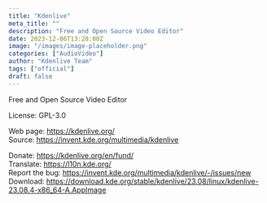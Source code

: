 ```yaml
---
title: "Kdenlive"
meta_title: ""
description: "Free and Open Source Video Editor"
date: 2023-12-06T13:28:00Z
image: "/images/image-placeholder.png"
categories: ["AudioVideo"]
author: "Kdenlive Team"
tags: ["official"]
draft: false
---
```


Free and Open Source Video Editor

License: GPL-3.0

Web page: https://kdenlive.org/  
Source: https://invent.kde.org/multimedia/kdenlive

Donate: https://kdenlive.org/en/fund/  
Translate: https://l10n.kde.org/  
Report the bug: https://invent.kde.org/multimedia/kdenlive/-/issues/new  
Download: https://download.kde.org/stable/kdenlive/23.08/linux/kdenlive-23.08.4-x86_64-A.AppImage
